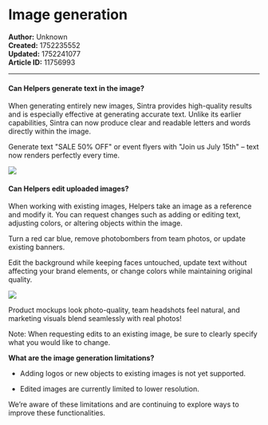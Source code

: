 # Image generation

**Author:** Unknown  
**Created:** 1752235552  
**Updated:** 1752241077  
**Article ID:** 11756993  

---

#### **Can Helpers generate text in the image?**

When generating entirely new images, Sintra provides high-quality results and is especially effective at generating accurate text. Unlike its earlier capabilities, Sintra can now produce clear and readable letters and words directly within the image.

Generate text "SALE 50% OFF" or event flyers with "Join us July 15th" – text now renders perfectly every time.

![](https://downloads.intercomcdn.com/i/o/s36tbegb/1615021720/a6139698c61331835bdbb821e9f8/old-new-imagen.jpg?expires=1754573400&signature=09caad1384c1931d3ab9e89465b9ec8712efcaa1942ab0421216fc6c47a71bdd&req=dSYmE8l8nIZdWfMW1HO4zXYPE0%2BvAXV5ZvU7QTOGbcqX0ZGpW4x56Hid%2BUz%2F%0AHTmS%0A)

#### **Can Helpers edit uploaded images?**

When working with existing images, Helpers take an image as a reference and modify it. You can request changes such as adding or editing text, adjusting colors, or altering objects within the image. 

Turn a red car blue, remove photobombers from team photos, or update existing banners.

Edit the background while keeping faces untouched, update text without affecting your brand elements, or change colors while maintaining original quality.

![](https://downloads.intercomcdn.com/i/o/s36tbegb/1615044575/147bdeb44cb88ded37544da9cb6a/image.png?expires=1754573400&signature=995f2c6ee29fd81cb736429065e23b495b0a401d2e96926e55edc4da7444603e&req=dSYmE8l6mYRYXPMW1HO4zTf6gqej007x0nCOmSHu5Cf0gUs2jNr%2F%2BLay1ioC%0A6zF%2B%0A)

Product mockups look photo-quality, team headshots feel natural, and marketing visuals blend seamlessly with real photos!

Note: When requesting edits to an existing image, be sure to clearly specify what you would like to change.

**What are the image generation limitations?**

  * Adding logos or new objects to existing images is not yet supported.

  * Edited images are currently limited to lower resolution.




We’re aware of these limitations and are continuing to explore ways to improve these functionalities.
